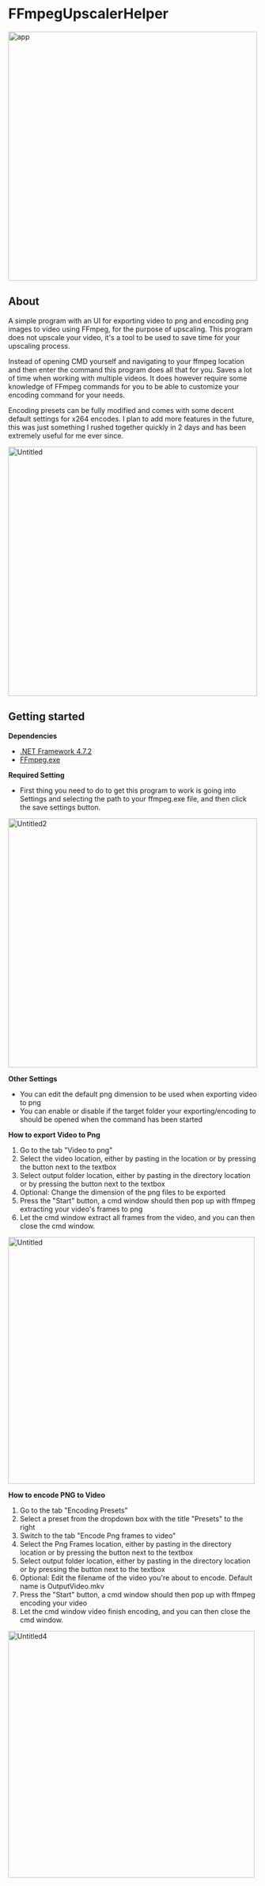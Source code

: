 # FFmpegUpscalerHelper
<img width="503" alt="app" src="https://user-images.githubusercontent.com/104313051/164985734-851253cb-c93c-47d4-a642-cc3597fb0636.png">

## About
A simple program with an UI for exporting video to png and encoding png images to video using FFmpeg, for the purpose of upscaling. This program does not upscale your video, it's a tool to be used to save time for your upscaling process. 

Instead of opening CMD yourself and navigating to your ffmpeg location and then enter the command this program does all that for you. Saves a lot of time when working with multiple videos. It does however require some knowledge of FFmpeg commands for you to be able to customize your encoding command for your needs. 

Encoding presets can be fully modified and comes with some decent default settings for x264 encodes. I plan to add more features in the future, this was just something I rushed together quickly in 2 days and has been extremely useful for me ever since.


<img width="503" alt="Untitled" src="https://user-images.githubusercontent.com/104313051/164991558-3401484d-4e83-49d3-baef-a2c9b038bca0.png">

## Getting started
**Dependencies**
- [.NET Framework 4.7.2](https://dotnet.microsoft.com/en-us/download/dotnet-framework/net472/)
- [FFmpeg.exe](https://www.gyan.dev/ffmpeg/builds/)

**Required Setting** 
- First thing you need to do to get this program to work is going into Settings and selecting the path to your ffmpeg.exe file, and then click the save settings button. 
<img width="503" alt="Untitled2" src="https://user-images.githubusercontent.com/104313051/165087676-4e7d7037-8bdb-408b-9065-d71ab0b0f372.png">

**Other Settings** 
- You can edit the default png dimension to be used when exporting video to png
- You can enable or disable if the target folder your exporting/encoding to should be opened when the command has been started

**How to export Video to Png**
1. Go to the tab "Video to png"
2. Select the video location, either by pasting in the location or by pressing the button next to the textbox
3. Select output folder location, either by pasting in the directory location or by pressing the button next to the textbox
4. Optional: Change the dimension of the png files to be exported
5. Press the "Start" button, a cmd window should then pop up with ffmpeg extracting your video's frames to png
6. Let the cmd window extract all frames from the video, and you can then close the cmd window.
<img width="498" alt="Untitled" src="https://user-images.githubusercontent.com/104313051/165247279-047146a7-746b-41ba-ac1d-770738fc65aa.png">

**How to encode PNG to Video**
1. Go to the tab "Encoding Presets"
2. Select a preset from the dropdown box with the title "Presets" to the right
3. Switch to the tab "Encode Png frames to video"
4. Select the Png Frames location, either by pasting in the directory location or by pressing the button next to the textbox
5. Select output folder location, either by pasting in the directory location or by pressing the button next to the textbox
6. Optional: Edit the filename of the video you're about to encode. Default name is OutputVideo.mkv
7. Press the "Start" button, a cmd window should then pop up with ffmpeg encoding your video
8. Let the cmd window video finish encoding, and you can then close the cmd window.
<img width="498" alt="Untitled4" src="https://user-images.githubusercontent.com/104313051/165133785-7d8e0036-89ab-481e-ac4b-371e286a76b0.png">
